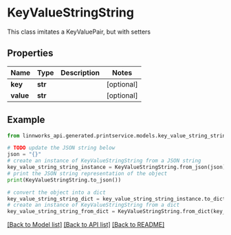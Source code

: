 # KeyValueStringString

This class imitates a KeyValuePair, but with setters

## Properties

Name | Type | Description | Notes
------------ | ------------- | ------------- | -------------
**key** | **str** |  | [optional] 
**value** | **str** |  | [optional] 

## Example

```python
from linnworks_api.generated.printservice.models.key_value_string_string import KeyValueStringString

# TODO update the JSON string below
json = "{}"
# create an instance of KeyValueStringString from a JSON string
key_value_string_string_instance = KeyValueStringString.from_json(json)
# print the JSON string representation of the object
print(KeyValueStringString.to_json())

# convert the object into a dict
key_value_string_string_dict = key_value_string_string_instance.to_dict()
# create an instance of KeyValueStringString from a dict
key_value_string_string_from_dict = KeyValueStringString.from_dict(key_value_string_string_dict)
```
[[Back to Model list]](../README.md#documentation-for-models) [[Back to API list]](../README.md#documentation-for-api-endpoints) [[Back to README]](../README.md)


